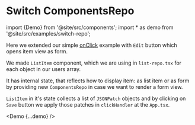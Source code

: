 # Switch ComponentsRepo


import {Demo} from '@site/src/components';
import * as demo from '@site/src/examples/switch-repo';

Here we extended our simple [onClick](./onclick) example with `Edit` button which opens item view as form. 

We made `ListItem` component, which we are using in `list-repo.tsx` for each object in our users array. 

It has internal state, that reflects how to display item: as list item or as form by providing new `ComponentsRepo` in case we want to render a form view. 

`ListItem` in it's state collects a list of `JSONPatch` objects and by clicking on `Save` button we apply those patches in `clickHandler` at the `App.tsx`.

<Demo {...demo} />

 
